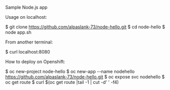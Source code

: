 Sample Node.js app

Usage on localhost:

$ git clone https://github.com/alpaslank-73/node-hello.git
$ cd node-hello
$ node app.sh

From another terminal:

$ curl localhost:8080

How to deploy on Openshift:

$ oc new-project node-hello
$ oc new-app --name nodehello https://github.com/alpaslank-73/node-hello.git
$ oc expose svc nodehello
$ oc get route
$ curl $(oc get route |tail -1 | cut -d' ' -f4)
